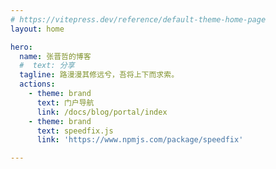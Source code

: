 ```yaml
---
# https://vitepress.dev/reference/default-theme-home-page
layout: home

hero:
  name: 张晋哲的博客
  #  text: 分享
  tagline: 路漫漫其修远兮，吾将上下而求索。
  actions:
    - theme: brand
      text: 门户导航
      link: /docs/blog/portal/index
    - theme: brand
      text: speedfix.js
      link: 'https://www.npmjs.com/package/speedfix'

---
```




